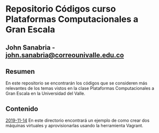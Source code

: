 # Repositorio Códigos curso Plataformas Computacionales a Gran Escala
## John Sanabria - john.sanabria@correounivalle.edu.co

## Resumen

En este repositorio se encontrarán los códigos que se consideren más relevantes de los temas vistos en la clase Plataformas Computacionales a Gran Escala en la Universidad del Valle.

## Contenido

[2019-11-14](2019-11-14) En este directorio encontrará un ejemplo de como crear dos máquinas virtuales y aprovisionarlas usando la herramienta Vagrant.
